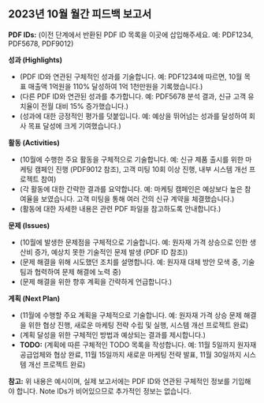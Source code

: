 ## 2023년 10월 월간 피드백 보고서

**PDF IDs:** (이전 단계에서 반환된 PDF ID 목록을 이곳에 삽입해주세요.  예: PDF1234, PDF5678, PDF9012)


**성과 (Highlights)**

* (PDF ID와 연관된 구체적인 성과를 기술합니다.  예: PDF1234에 따르면, 10월 목표 매출액 1억원을 110% 달성하여 1억 1천만원을 기록했습니다.)
* (다른 PDF ID와 연관된 성과를 추가합니다. 예: PDF5678 분석 결과, 신규 고객 유치율이 전월 대비 15% 증가했습니다.)
* (성과에 대한 긍정적인 평가를 덧붙입니다. 예:  예상을 뛰어넘는 성과를 달성하여 회사 목표 달성에 크게 기여했습니다.)


**활동 (Activities)**

* (10월에 수행한 주요 활동을 구체적으로 기술합니다.  예: 신규 제품 출시를 위한 마케팅 캠페인 진행 (PDF9012 참조),  고객 미팅 10회 이상 진행,  내부 시스템 개선 프로젝트 참여)
* (각 활동에 대한 간략한 결과를 요약합니다. 예: 마케팅 캠페인은 예상보다 높은 참여율을 보였습니다. 고객 미팅을 통해 여러 건의 신규 계약을 체결했습니다.)
* (활동에 대한 자세한 내용은 관련 PDF 파일을 참고하도록 안내합니다.)


**문제 (Issues)**

* (10월에 발생한 문제점을 구체적으로 기술합니다. 예:  원자재 가격 상승으로 인한 생산비 증가,  예상치 못한 기술적인 문제 발생 (PDF ID 참조))
* (문제 해결을 위해 시도했던 조치를 설명합니다. 예: 원자재 대체 방안 모색 중, 기술팀과 협력하여 문제 해결에 노력 중)
* (문제 해결을 위한 향후 계획을 간략하게 언급합니다.)


**계획 (Next Plan)**

* (11월에 수행할 주요 계획을 구체적으로 기술합니다. 예: 원자재 가격 상승 문제 해결을 위한 협상 진행,  새로운 마케팅 전략 수립 및 실행,  시스템 개선 프로젝트 완료)
* (계획 달성을 위한 구체적인 방법과 예상되는 결과를 제시합니다.)
* **TODO:** (계획에 따른 구체적인 TODO 목록을 작성합니다. 예: 11월 5일까지 원자재 공급업체와 협상 완료, 11월 15일까지 새로운 마케팅 전략 발표,  11월 30일까지 시스템 개선 프로젝트 완료)


**참고:**  위 내용은 예시이며, 실제 보고서에는 PDF ID와 연관된 구체적인 정보를 기입해야 합니다.  Note IDs가 비어있으므로 추가적인 정보는 없습니다.